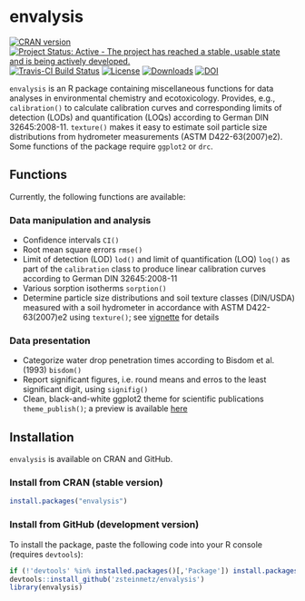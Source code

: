 envalysis
=========
[![CRAN version](http://www.r-pkg.org/badges/version/envalysis)](https://CRAN.R-project.org/package=envalysis) 
[![Project Status: Active - The project has reached a stable, usable state and is being actively developed.](http://www.repostatus.org/badges/latest/active.svg)](http://www.repostatus.org/#active)
[![Travis-CI Build Status](https://travis-ci.org/zsteinmetz/envalysis.svg?branch=master)](https://travis-ci.org/zsteinmetz/envalysis)
[![License](http://img.shields.io/:license-GPL--3-blue.svg?style=flat)](http://www.gnu.org/licenses/gpl-3.0.html) 
[![Downloads](http://cranlogs.r-pkg.org/badges/grand-total/envalysis)](https://CRAN.R-project.org/package=envalysis)
[![DOI](https://zenodo.org/badge/36175149.svg)](https://zenodo.org/badge/latestdoi/36175149)

`envalysis` is an R package containing miscellaneous functions for data analyses
in environmental chemistry and ecotoxicology. Provides, e.g., `calibration()` to
calculate calibration curves and corresponding limits of detection (LODs) and
quantification (LOQs) according to German DIN 32645:2008-11. `texture()` makes
it easy to estimate soil particle size distributions from hydrometer
measurements (ASTM D422-63(2007)e2).
Some functions of the package require `ggplot2` or `drc`.

## Functions
Currently, the following functions are available:

### Data manipulation and analysis

* Confidence intervals `CI()`
* Root mean square errors `rmse()`
* Limit of detection (LOD) `lod()` and limit of quantification (LOQ) `loq()` as
part of the `calibration` class to produce linear calibration curves according
to German DIN 32645:2008-11
* Various sorption isotherms `sorption()`
* Determine particle size distributions and soil texture classes (DIN/USDA) measured with a soil hydrometer in accordance with ASTM D422-63(2007)e2 using `texture()`; see [vignette](./vignettes/texture.md) for details

### Data presentation

* Categorize water drop penetration times according to Bisdom et al. (1993) `bisdom()`
* Report significant figures, i.e. round means and erros to the least significant digit, using `signifig()`
* Clean, black-and-white ggplot2 theme for scientific publications `theme_publish()`; a preview is available [here](./vignettes/theme_publish.md)

## Installation
`envalysis` is available on CRAN and GitHub.

### Install from CRAN (stable version)

```r
install.packages("envalysis")
```

### Install from GitHub (development version)

To install the package, paste the following code into your R console
(requires `devtools`):

```r
if (!'devtools' %in% installed.packages()[,'Package']) install.packages('devtools')
devtools::install_github('zsteinmetz/envalysis')
library(envalysis)
```
